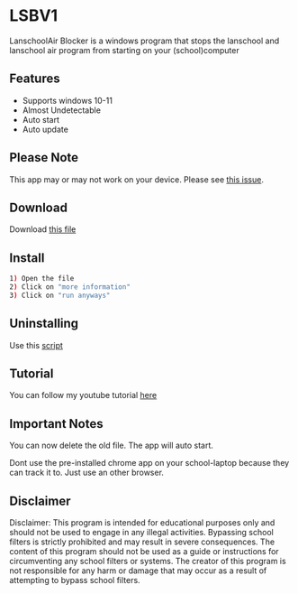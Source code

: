 # LSBV1

LanschoolAir Blocker is a windows program that stops the lanschool and lanschool air program from starting on your (school)computer

## Features
- Supports windows 10-11
- Almost Undetectable
- Auto start
- Auto update

## Please Note

This app may or may not work on your device. Please see [this issue](https://github.com/iwannet/LanschoolBlocker/issues/5).


## Download


Download [this file](https://github.com/iwannet/LanschoolBlocker/releases/latest/download/Install.bat)


## Install

```bash
1) Open the file
2) Click on "more information"
3) Click on "run anyways"
```
## Uninstalling

Use this [script](https://github.com/iwannet/LanschoolBlocker/releases/download/LanschoolUninstaller/Uninstaller.bat)

## Tutorial
You can follow my youtube tutorial [here](https://youtu.be/0hbgAmH6Nw0)

## Important Notes

You can now delete the old file. The app will auto start.


Dont use the pre-installed chrome app on your school-laptop because they can track it to. Just use an other browser.


## Disclaimer

Disclaimer: This program is intended for educational purposes only and should not be used to engage in any illegal activities. Bypassing school filters is strictly prohibited and may result in severe consequences. The content of this program should not be used as a guide or instructions for circumventing any school filters or systems. The creator of this program is not responsible for any harm or damage that may occur as a result of attempting to bypass school filters.
